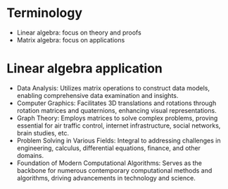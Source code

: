 # Terminology
- Linear algebra: focus on theory and proofs
- Matrix algebra: focus on applications

# Linear algebra application
- Data Analysis: Utilizes matrix operations to construct data models, enabling comprehensive data examination and insights.
- Computer Graphics: Facilitates 3D translations and rotations through rotation matrices and quaternions, enhancing visual representations.
- Graph Theory: Employs matrices to solve complex problems, proving essential for air traffic control, internet infrastructure, social networks, brain studies, etc.
- Problem Solving in Various Fields: Integral to addressing challenges in engineering, calculus, differential equations, finance, and other domains.
- Foundation of Modern Computational Algorithms: Serves as the backbone for numerous contemporary computational methods and algorithms, driving advancements in technology and science.
